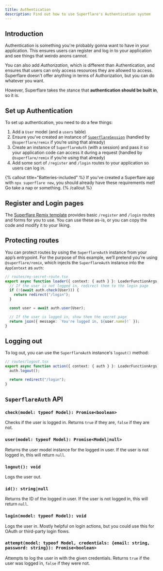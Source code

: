 ```yaml
---
title: Authentication
description: Find out how to use Superflare's Authentication system
---
```


## Introduction

Authentication is something you're probably gonna want to have in your application. This ensures users can register and log in to your application and see things that weirdo anons cannot.

You can also add _Authorization_, which is different than Authentication, and ensures that users can only access resources they are allowed to access. Superflare doesn't offer anything in terms of Authorization, but you can do whatever you want.

However, Superflare takes the stance that **authentication should be built in**, so it is.

## Set up Authentication

To set up authentication, you need to do a few things:

1. Add a `User` model (and a `users` table)
2. Ensure you’ve created an instance of [`SuperflareSession`](/sessions) (handled by `@superflare/remix` if you’re using that already)
3. Create an instance of `SuperflareAuth` (with a session) and pass it so your application code can access it during a request (handled by `@superflare/remix` if you’re using that already)
4. Add some sort of `/register` and `/login` routes to your application so users can log in.

{% callout title="Batteries-included" %}
If you've created a Superflare app with `npx superflare new`, you should already have these requirements met! Go take a nap or something.
{% /callout %}

## Register and Login pages

The [Superflare Remix template](https://github.com/jplhomer/superflare/tree/main/templates/remix) provides basic `/register` and `/login` routes and forms for you to use. You can use these as-is, or you can copy the code and modify it to your liking.

## Protecting routes

You can protect routes by using the `SuperflareAuth` instance from your app’s entrypoint. For the purpose of this example, we’ll pretend you're using `@superflare/remix`, which injects the `SuperflareAuth` instance into the `AppContext` as `auth`:

```ts
// routes/my-secret-route.tsx
export async function loader({ context: { auth } }: LoaderFunctionArgs) {
  // If the user is not logged in, redirect them to the login page
  if (!(await auth.check(User))) {
    return redirect("/login");
  }

  const user = await auth.user(User);

  // If the user is logged in, show them the secret page
  return json({ message: `You're logged in, ${user.name}!` });
}
```

## Logging out

To log out, you can use the `SuperflareAuth` instance's `logout()` method:

```ts
// routes/logout.tsx
export async function action({ context: { auth } }: LoaderFunctionArgs) {
  auth.logout();

  return redirect("/login");
}
```

## `SuperflareAuth` API

### `check(model: typeof Model): Promise<boolean>`

Checks if the user is logged in. Returns `true` if they are, `false` if they are not.

### `user(model: typeof Model): Promise<Model|null>`

Returns the user model instance for the logged in user. If the user is not logged in, this will return `null`.

### `logout(): void`

Logs the user out.

### `id(): string|null`

Returns the ID of the logged in user. If the user is not logged in, this will return `null`.

### `login(model: typeof Model): void`

Logs the user in. Mostly helpful on login actions, but you could use this for OAuth or third-party login flows.

### `attempt(model: typeof Model, credentials: {email: string, password: string}): Promise<boolean>`

Attempts to log the user in with the given credentials. Returns `true` if the user was logged in, `false` if they were not.
